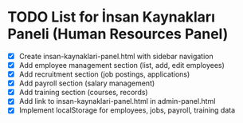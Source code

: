 # TODO List for İnsan Kaynakları Paneli (Human Resources Panel)

- [x] Create insan-kaynaklari-panel.html with sidebar navigation
- [x] Add employee management section (list, add, edit employees)
- [x] Add recruitment section (job postings, applications)
- [x] Add payroll section (salary management)
- [x] Add training section (courses, records)
- [x] Add link to insan-kaynaklari-panel.html in admin-panel.html
- [x] Implement localStorage for employees, jobs, payroll, training data
